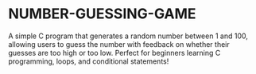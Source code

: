 # NUMBER-GUESSING-GAME
A simple C program that generates a random number between 1 and 100, allowing users to guess the number with feedback on whether their guesses are too high or too low.  Perfect for beginners learning C programming, loops, and conditional statements!
